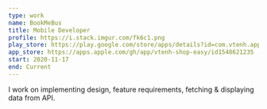 ```yaml
---
type: work
name: BookMeBus
title: Mobile Developer
profile: https://i.stack.imgur.com/fk6c1.png
play_store: https://play.google.com/store/apps/details?id=com.vtenh.app.store
app_store: https://apps.apple.com/gh/app/vtenh-shop-easy/id1548621235
start: 2020-11-17
end: Current
---
```


I work on implementing design, feature requirements, fetching & displaying data from API.